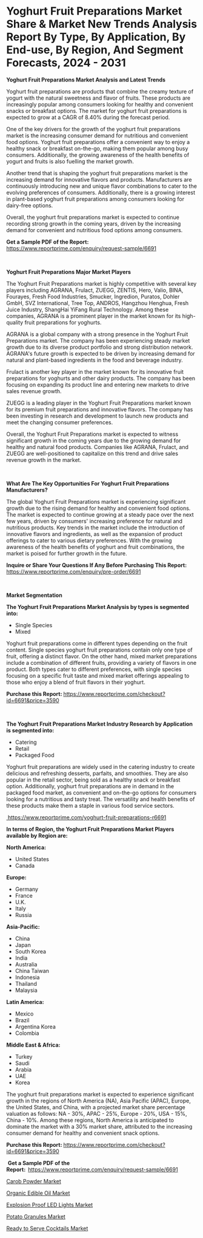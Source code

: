 <p><h1>Yoghurt Fruit Preparations Market Share & Market New Trends Analysis Report By Type, By Application, By End-use, By Region, And Segment Forecasts, 2024 - 2031</h1></p><p><strong>Yoghurt Fruit Preparations Market Analysis and Latest Trends</strong></p>
<p><p>Yoghurt fruit preparations are products that combine the creamy texture of yogurt with the natural sweetness and flavor of fruits. These products are increasingly popular among consumers looking for healthy and convenient snacks or breakfast options. The market for yoghurt fruit preparations is expected to grow at a CAGR of 8.40% during the forecast period.</p><p>One of the key drivers for the growth of the yoghurt fruit preparations market is the increasing consumer demand for nutritious and convenient food options. Yoghurt fruit preparations offer a convenient way to enjoy a healthy snack or breakfast on-the-go, making them popular among busy consumers. Additionally, the growing awareness of the health benefits of yogurt and fruits is also fuelling the market growth.</p><p>Another trend that is shaping the yoghurt fruit preparations market is the increasing demand for innovative flavors and products. Manufacturers are continuously introducing new and unique flavor combinations to cater to the evolving preferences of consumers. Additionally, there is a growing interest in plant-based yoghurt fruit preparations among consumers looking for dairy-free options.</p><p>Overall, the yoghurt fruit preparations market is expected to continue recording strong growth in the coming years, driven by the increasing demand for convenient and nutritious food options among consumers.</p></p>
<p><strong>Get a Sample PDF of the Report:&nbsp;</strong> <a href="https://www.reportprime.com/enquiry/request-sample/6691">https://www.reportprime.com/enquiry/request-sample/6691</a></p>
<p>&nbsp;</p>
<p><strong>Yoghurt Fruit Preparations Major Market Players</strong></p>
<p><p>The Yoghurt Fruit Preparations market is highly competitive with several key players including AGRANA, Frulact, ZUEGG, ZENTIS, Hero, Valio, BINA, Fourayes, Fresh Food Industries, Smucker, Ingredion, Puratos, Dohler GmbH, SVZ International, Tree Top, ANDROS, Hangzhou Henghua, Fresh Juice Industry, ShangHai YiFang Rural Technology. Among these companies, AGRANA is a prominent player in the market known for its high-quality fruit preparations for yoghurts.</p><p>AGRANA is a global company with a strong presence in the Yoghurt Fruit Preparations market. The company has been experiencing steady market growth due to its diverse product portfolio and strong distribution network. AGRANA's future growth is expected to be driven by increasing demand for natural and plant-based ingredients in the food and beverage industry.</p><p>Frulact is another key player in the market known for its innovative fruit preparations for yoghurts and other dairy products. The company has been focusing on expanding its product line and entering new markets to drive sales revenue growth.</p><p>ZUEGG is a leading player in the Yoghurt Fruit Preparations market known for its premium fruit preparations and innovative flavors. The company has been investing in research and development to launch new products and meet the changing consumer preferences.</p><p>Overall, the Yoghurt Fruit Preparations market is expected to witness significant growth in the coming years due to the growing demand for healthy and natural food products. Companies like AGRANA, Frulact, and ZUEGG are well-positioned to capitalize on this trend and drive sales revenue growth in the market.</p></p>
<p>&nbsp;</p>
<p><strong>What Are The Key Opportunities For Yoghurt Fruit Preparations Manufacturers?</strong></p>
<p><p>The global Yoghurt Fruit Preparations market is experiencing significant growth due to the rising demand for healthy and convenient food options. The market is expected to continue growing at a steady pace over the next few years, driven by consumers' increasing preference for natural and nutritious products. Key trends in the market include the introduction of innovative flavors and ingredients, as well as the expansion of product offerings to cater to various dietary preferences. With the growing awareness of the health benefits of yoghurt and fruit combinations, the market is poised for further growth in the future.</p></p>
<p><strong>Inquire or Share Your Questions If Any Before Purchasing This Report:</strong> <a href="https://www.reportprime.com/enquiry/pre-order/6691">https://www.reportprime.com/enquiry/pre-order/6691</a></p>
<p>&nbsp;</p>
<p><strong>Market Segmentation</strong></p>
<p><strong>The Yoghurt Fruit Preparations Market Analysis by types is segmented into:</strong></p>
<p><ul><li>Single Species</li><li>Mixed</li></ul></p>
<p><p>Yoghurt fruit preparations come in different types depending on the fruit content. Single species yoghurt fruit preparations contain only one type of fruit, offering a distinct flavor. On the other hand, mixed market preparations include a combination of different fruits, providing a variety of flavors in one product. Both types cater to different preferences, with single species focusing on a specific fruit taste and mixed market offerings appealing to those who enjoy a blend of fruit flavors in their yoghurt.</p></p>
<p><strong>Purchase this Report:&nbsp;</strong><a href="https://www.reportprime.com/checkout?id=6691&price=3590">https://www.reportprime.com/checkout?id=6691&price=3590</a></p>
<p>&nbsp;</p>
<p><strong>The Yoghurt Fruit Preparations Market Industry Research by Application is segmented into:</strong></p>
<p><ul><li>Catering</li><li>Retail</li><li>Packaged Food</li></ul></p>
<p><p>Yoghurt fruit preparations are widely used in the catering industry to create delicious and refreshing desserts, parfaits, and smoothies. They are also popular in the retail sector, being sold as a healthy snack or breakfast option. Additionally, yoghurt fruit preparations are in demand in the packaged food market, as convenient and on-the-go options for consumers looking for a nutritious and tasty treat. The versatility and health benefits of these products make them a staple in various food service sectors.</p></p>
<p><a href="https://www.reportprime.com/yoghurt-fruit-preparations-r6691">&nbsp;https://www.reportprime.com/yoghurt-fruit-preparations-r6691</a></p>
<p><strong>In terms of Region, the Yoghurt Fruit Preparations Market Players available by Region are:</strong></p>
<p>
    <p> <strong> North America: </strong>
        <ul>
            <li>United States</li>
            <li>Canada</li>
        </ul>
        </p> 
    <p> <strong> Europe: </strong>
        <ul>
            <li>Germany</li>
            <li>France</li>
            <li>U.K.</li>
            <li>Italy</li>
            <li>Russia</li>
        </ul>
        </p> 
    <p> <strong> Asia-Pacific: </strong>
        <ul>
            <li>China</li>
            <li>Japan</li>
            <li>South Korea</li>
            <li>India</li>
            <li>Australia</li>
            <li>China Taiwan</li>
            <li>Indonesia</li>
            <li>Thailand</li>
            <li>Malaysia</li>
        </ul>
        </p> 
    <p> <strong> Latin America: </strong>
        <ul>
            <li>Mexico</li>
            <li>Brazil</li>
            <li>Argentina Korea</li>
            <li>Colombia</li>
        </ul>
        </p> 
    <p> <strong> Middle East & Africa: </strong>
        <ul>
            <li>Turkey</li>
            <li>Saudi</li>
            <li>Arabia</li>
            <li>UAE</li>
            <li>Korea</li>
        </ul>
    </p>
    </p>
<p><p>The yoghurt fruit preparations market is expected to experience significant growth in the regions of North America (NA), Asia Pacific (APAC), Europe, the United States, and China, with a projected market share percentage valuation as follows: NA - 30%, APAC - 25%, Europe - 20%, USA - 15%, China - 10%. Among these regions, North America is anticipated to dominate the market with a 30% market share, attributed to the increasing consumer demand for healthy and convenient snack options.</p></p>
<p><strong>Purchase this Report: </strong><a href="https://www.reportprime.com/checkout?id=6691&price=3590">https://www.reportprime.com/checkout?id=6691&price=3590</a></p>
<p>&nbsp;<strong>Get a Sample PDF of the Report:&nbsp;&nbsp;</strong><a href="https://www.reportprime.com/enquiry/request-sample/6691">https://www.reportprime.com/enquiry/request-sample/6691</a></p>
<p><strong></strong></p>
<p><p><a href="https://github.com/jadenRaynor/Market-Research-Report-List-1/blob/main/carob-powder-market.md">Carob Powder Market</a></p><p><a href="https://github.com/RoccoManning/Market-Research-Report-List-6/blob/main/organic-edible-oil-market.md">Organic Edible Oil Market</a></p><p><a href="https://www.linkedin.com/pulse/insights-explosion-proof-led-lights-market-players-size-geographical-on5cc?trackingId=iN1x%2FoymQ8KETBTTIO28fQ%3D%3D">Explosion Proof LED Lights Market</a></p><p><a href="https://github.com/JordyBecker/Market-Research-Report-List-1/blob/main/potato-granules-market.md">Potato Granules Market</a></p><p><a href="https://github.com/ranaacryptoaddmin/Market-Research-Report-List-1/blob/main/ready-to-serve-cocktails-market.md">Ready to Serve Cocktails Market</a></p></p>
